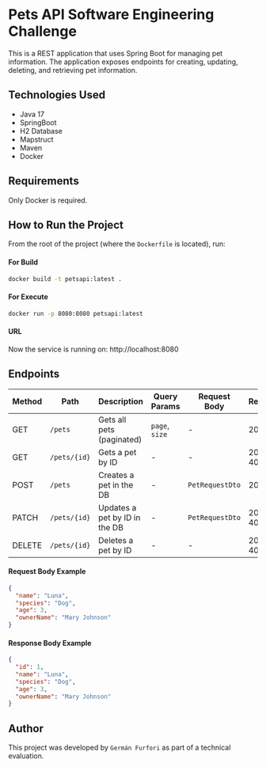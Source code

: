 # Pets API Software Engineering Challenge

This is a REST application that uses Spring Boot for managing pet information.
The application exposes endpoints for creating, updating, deleting, and retrieving pet
information.

## Technologies Used

- Java 17
- SpringBoot
- H2 Database
- Mapstruct
- Maven
- Docker

## Requirements

Only Docker is required.

## How to Run the Project

From the root of the project (where the `Dockerfile` is located), run:

#### For Build
```bash 
docker build -t petsapi:latest . 
```

#### For Execute
```bash
docker run -p 8080:8080 petsapi:latest
```

#### URL
Now the service is running on: http://localhost:8080

## Endpoints

| Method | Path         | Description                   | Query Params     | Request Body    | Response     |
|--------|--------------|-------------------------------|------------------|-----------------|--------------|
| GET    | `/pets`      | Gets all pets (paginated)     | `page`, `size`   | -               | 200 OK       |
| GET    | `/pets/{id}` | Gets a pet by ID              | -                | -               | 200 OK / 404 |
| POST   | `/pets`      | Creates a pet in the DB       | -                | `PetRequestDto` | 201 OK       |
| PATCH  | `/pets/{id}` | Updates a pet by ID in the DB | -                | `PetRequestDto` | 200 OK / 404 |
| DELETE | `/pets/{id}` | Deletes a pet by ID           | -                | -               | 204 OK / 404 |

#### Request Body Example
```json 
{
  "name": "Luna",
  "species": "Dog",
  "age": 3,
  "ownerName": "Mary Johnson"
}
```

#### Response Body Example
```json 
{
  "id": 1,
  "name": "Luna",
  "species": "Dog",
  "age": 3,
  "ownerName": "Mary Johnson"
}
```

## Author

This project was developed by `Germán Furfori` as part of a technical evaluation.